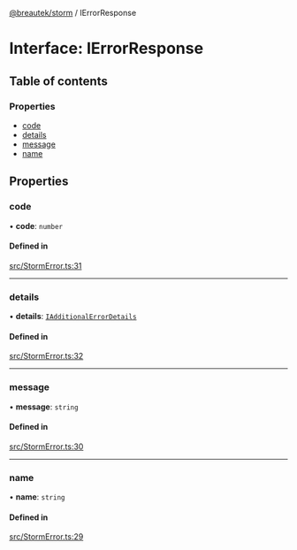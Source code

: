 [@breautek/storm](../README.md) / IErrorResponse

# Interface: IErrorResponse

## Table of contents

### Properties

- [code](IErrorResponse.md#code)
- [details](IErrorResponse.md#details)
- [message](IErrorResponse.md#message)
- [name](IErrorResponse.md#name)

## Properties

### code

• **code**: `number`

#### Defined in

[src/StormError.ts:31](https://github.com/breautek/storm/blob/2f08fb3/src/StormError.ts#L31)

___

### details

• **details**: [`IAdditionalErrorDetails`](IAdditionalErrorDetails.md)

#### Defined in

[src/StormError.ts:32](https://github.com/breautek/storm/blob/2f08fb3/src/StormError.ts#L32)

___

### message

• **message**: `string`

#### Defined in

[src/StormError.ts:30](https://github.com/breautek/storm/blob/2f08fb3/src/StormError.ts#L30)

___

### name

• **name**: `string`

#### Defined in

[src/StormError.ts:29](https://github.com/breautek/storm/blob/2f08fb3/src/StormError.ts#L29)
